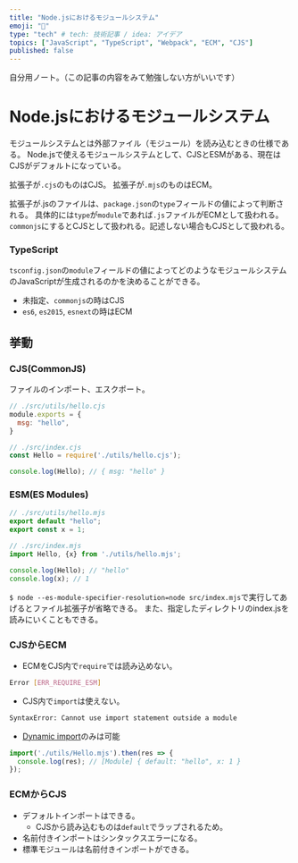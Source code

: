 ```yaml
---
title: "Node.jsにおけるモジュールシステム"
emoji: "🌟"
type: "tech" # tech: 技術記事 / idea: アイデア
topics: ["JavaScript", "TypeScript", "Webpack", "ECM", "CJS"]
published: false
---
```

自分用ノート。（この記事の内容をみて勉強しない方がいいです）
# Node.jsにおけるモジュールシステム
モジュールシステムとは外部ファイル（モジュール）を読み込むときの仕様である。
Node.jsで使えるモジュールシステムとして、CJSとESMがある、現在はCJSがデフォルトになっている。

拡張子が`.cjs`のものはCJS。
拡張子が`.mjs`のものはECM。

拡張子が.jsのファイルは、`package.json`の`type`フィールドの値によって判断される。
具体的には`type`が`module`であれば`.js`ファイルがECMとして扱われる。`commonjs`にするとCJSとして扱われる。記述しない場合もCJSとして扱われる。

### TypeScript
`tsconfig.json`の`module`フィールドの値によってどのようなモジュールシステムのJavaScriptが生成されるのかを決めることができる。
- 未指定、`commonjs`の時はCJS
- `es6`, `es2015`, `esnext`の時はECM

## 挙動
### CJS(CommonJS)
ファイルのインポート、エスクポート。
```js
// ./src/utils/hello.cjs
module.exports = {
  msg: "hello",
}
```
```js
// ./src/index.cjs
const Hello = require('./utils/hello.cjs');

console.log(Hello); // { msg: "hello" }
```
### ESM(ES Modules)
```js
// ./src/utils/hello.mjs
export default "hello";
export const x = 1;
```
```js
// ./src/index.mjs
import Hello, {x} from './utils/hello.mjs';

console.log(Hello); // "hello"
console.log(x); // 1
```

`$ node --es-module-specifier-resolution=node src/index.mjs`で実行してあげるとファイル拡張子が省略できる。
また、指定したディレクトリのindex.jsを読みにいくこともできる。

### CJSからECM
- ECMをCJS内で`require`では読み込めない。
```sh
Error [ERR_REQUIRE_ESM]
```
- CJS内で`import`は使えない。
```sh
SyntaxError: Cannot use import statement outside a module
```
- [Dynamic import](https://ja.javascript.info/modules-dynamic-imports)のみは可能
```js
import('./utils/Hello.mjs').then(res => {
  console.log(res); // [Module] { default: "hello", x: 1 }
});
```
### ECMからCJS
- デフォルトインポートはできる。
  * CJSから読み込むものは`default`でラップされるため。
- 名前付きインポートはシンタックスエラーになる。
- 標準モジュールは名前付きインポートができる。

